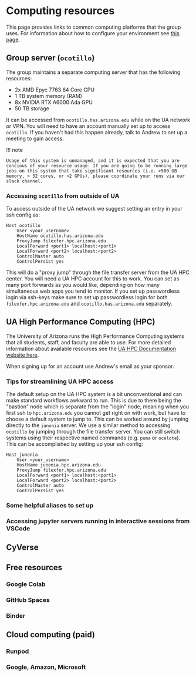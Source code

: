 # Computing resources

This page provides links to common computing platforms that the group uses. For information about how to configure your environment see [this page](computing_environments.md).

## Group server (`ocotillo`)

The group maintains a separate computing server that has the following resources:

- 2x AMD Epyc 7763 64 Core CPU
- 1 TB system memory (RAM)
- 8x NVIDIA RTX A6000 Ada GPU
- 50 TB storage

It can be accessed from `ocotillo.has.arizona.edu` while on the UA network or VPN. You will need to have an account manually set up to access `ocotillo`. If you haven't had this happen already, talk to Andrew to set up a meeting to gain access.

!!! note

    Usage of this system is unmanaged, and it is expected that you are concious of your resource usage. If you are going to be running large jobs on this system that take significant resources (i.e. >500 GB memory, > 32 cores, or >2 GPUs), please coordinate your runs via our slack channel.

### Accessing `ocotillo` from outside of UA
To access outside of the UA network we suggest setting an entry in your ssh config as:
```
Host ocotillo
    User <your_username>
    HostName ocotillo.has.arizona.edu
    ProxyJump filexfer.hpc.arizona.edu
    LocalForward <port1> localhost:<port1>
    LocalForward <port2> localhost:<port2>
    ControlMaster auto
    ControlPersist yes
```

This will do a "proxy jump" through the file transfer server from the UA HPC center. You will need a UA HPC account for this to work. You can set as many port forwards as you would like, depending on how many simultaneous web apps you tend to monitor. If you set up passwordless login via ssh-keys make sure to set up passwordless login for both `filexfer.hpc.arizona.edu` and `ocotillo.has.arizona.edu` separately.

## UA High Performance Computing (HPC)

The University of Arizona runs the High Performance Computing systems that all students, staff, and faculty are able to use. For more detailed information about available resources see the [UA HPC Documentation website here](https://hpcdocs.hpc.arizona.edu/).

When signing up for an account use Andrew's email as your sponsor.

### Tips for streamlining UA HPC access

The default setup on the UA HPC system is a bit unconventional and can make standard workflows awkward to run. This is due to there being the "bastion" node which is separate from the "login" node, meaning when you first ssh to `hpc.arizona.edu` you cannot get right on with work, but have to choose a default system to jump to. This can be worked around by jumping directly to the `junonia` server. We use a similar method to accessing `ocotillo` by jumping through the file transfer server. You can still switch systems using their respective named commands (e.g. `puma` or `ocelote`). This can be accomplished by setting up your ssh config:

```
Host junonia
    User <your_username>
    HostName junonia.hpc.arizona.edu
    ProxyJump filexfer.hpc.arizona.edu
    LocalForward <port1> localhost:<port1>
    LocalForward <port2> localhost:<port2>
    ControlMaster auto
    ControlPersist yes
```

### Some helpful aliases to set up

### Accessing jupyter servers running in interactive sessions from VSCode

## CyVerse

## Free resources

### Google Colab

### GitHub Spaces

### Binder

## Cloud computing (paid)

### Runpod

### Google, Amazon, Microsoft